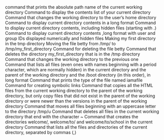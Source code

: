 command that prints the absolute path name of the current working directory
Command to display the contents list of your current directory
Command that changes the working directory to the user’s home directory
Command to display current directory contents in a long format
Command to display current directory contents, including hidden files (starting with .)
Command to display current directory contents ,long format with user and group IDs displayed numerically and hidden files
Making my first directory in the tmp directory
Moving the file betty from /tmp/ to /tmp/my_first_directory
Command for deleting the file betty
Command that deletes the directory my_first_directory that is in the /tmp directory
Command that changes the working directory to the previous one
Command that lists all files (even ones with names beginning with a period character, which are normally hidden) in the current directory and the parent of the working directory and the /boot directory (in this order), in long format
Command that prints the type of the file named iamafile
Command for creating symbolic links
Command that copies all the HTML files from the current working directory to the parent of the working directory, but only copy files that did not exist in the parent of the working directory or were newer than the versions in the parent of the working directory
Command that moves all files beginning with an uppercase letter to the directory /tmp/u
Command that deletes all files in the current working directory that end with the character ~
Command that creates the directories welcome/, welcome/to/ and welcome/to/school in the current directory
Command that lists all the files and directories of the current directory, separated by commas (,)

